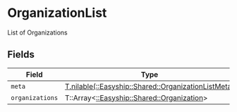 # OrganizationList

List of Organizations


## Fields

| Field                                                                                              | Type                                                                                               | Required                                                                                           | Description                                                                                        |
| -------------------------------------------------------------------------------------------------- | -------------------------------------------------------------------------------------------------- | -------------------------------------------------------------------------------------------------- | -------------------------------------------------------------------------------------------------- |
| `meta`                                                                                             | [T.nilable(::Easyship::Shared::OrganizationListMeta)](../../models/shared/organizationlistmeta.md) | :heavy_minus_sign:                                                                                 | N/A                                                                                                |
| `organizations`                                                                                    | T::Array<[::Easyship::Shared::Organization](../../models/shared/organization.md)>                  | :heavy_minus_sign:                                                                                 | N/A                                                                                                |